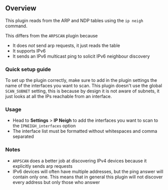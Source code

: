 ## Overview

This plugin reads from the ARP and NDP tables using the `ip neigh` command.

This differs from the `ARPSCAN` plugin because
* It does *not* send arp requests, it just reads the table
* It supports IPv6
* It sends an IPv6 multicast ping to solicit IPv6 neighbour discovery

### Quick setup guide

To set up the plugin correctly, make sure to add in the plugin settings the name of the interfaces you want to scan. This plugin doesn't use the global `SCAN_SUBNET` setting, this is because by design it is not aware of subnets, it just looks at all the IPs reachable from an interface.

### Usage

- Head to **Settings** > **IP Neigh** to add the interfaces you want to scan to the `IPNEIGH_interfaces` option
- The interface list must be formatted without whitespaces and comma separated

### Notes

- `ARPSCAN` does a better job at discovering IPv4 devices because it explicitly sends arp requests
- IPv6 devices will often have multiple addresses, but the ping answer will contain only one. This means that in general this plugin will not discover every address but only those who answer
